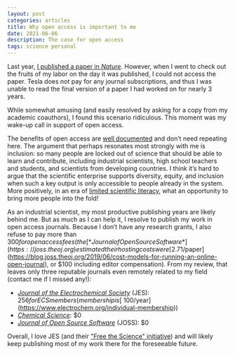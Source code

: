 ```yaml
---
layout: post
categories: articles
title: Why open access is important to me
date: 2021-06-06
description: The case for open access
tags: science personal
---
```


Last year, [I published a paper in *Nature*](https://doi.org/10.1038/s41586-020-1994-5). However, when I went to check out the fruits of my labor on the day it was published, I could not access the paper. Tesla does not pay for any journal subscriptions, and thus I was unable to read the final version of a paper I had worked on for nearly 3 years.

While somewhat amusing (and easily resolved by asking for a copy from my academic coauthors), I found this scenario ridiculous. This moment was my wake-up call in support of open access.

The benefits of open access are [well documented](https://plos.org/open-science/why-open-access/) and don’t need repeating here. The argument that perhaps resonates most strongly with me is inclusion: so many people are locked out of science that should be able to learn and contribute, including industrial scientists, high school teachers and students, and scientists from developing countries. I think it’s hard to argue that the scientific enterprise supports diversity, equity, and inclusion when such a key output is only accessible to people already in the system. More positively, in an era of [limited scientific literacy](https://www.pewresearch.org/science/2019/03/28/what-americans-know-about-science/), what an opportunity to bring more people into the fold!

As an industrial scientist, my most productive publishing years are likely behind me. But as much as I can help it, I resolve to publish my work in open access journals. Because I don’t have any research grants, I also refuse to pay more than $300 for open access fees (the [*Journal of Open Source Software*](https://joss.theoj.org) estimated their hosting costs were [$2.71/paper](https://blog.joss.theoj.org/2019/06/cost-models-for-running-an-online-open-journal), or $100 including editor compensation). From my review, that leaves only three reputable journals even remotely related to my field (contact me if I missed any!):
- [*Journal of the Electrochemical Society*](https://www.electrochem.org/publications/oa) (JES): $256 for ECS members (membership is [~$100/year](https://www.electrochem.org/individual-membership))
- [*Chemical Science*](https://www.rsc.org/journals-books-databases/open-access/): $0
- [*Journal of Open Source Software*](https://joss.theoj.org/about#costs) (JOSS): $0 

Overall, I love JES (and their ["Free the Science" initiative](https://freethescience.org)) and will likely keep publishing most of my work there for the foreseeable future. 
